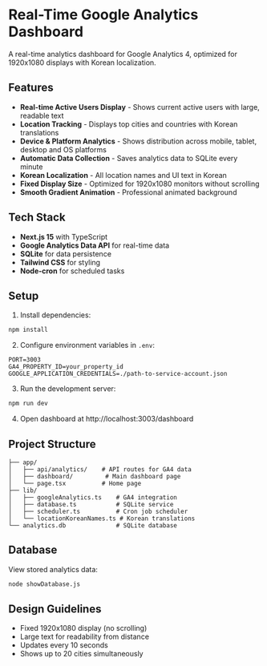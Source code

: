 # Real-Time Google Analytics Dashboard

A real-time analytics dashboard for Google Analytics 4, optimized for 1920x1080 displays with Korean localization.

## Features

- **Real-time Active Users Display** - Shows current active users with large, readable text
- **Location Tracking** - Displays top cities and countries with Korean translations
- **Device & Platform Analytics** - Shows distribution across mobile, tablet, desktop and OS platforms
- **Automatic Data Collection** - Saves analytics data to SQLite every minute
- **Korean Localization** - All location names and UI text in Korean
- **Fixed Display Size** - Optimized for 1920x1080 monitors without scrolling
- **Smooth Gradient Animation** - Professional animated background

## Tech Stack

- **Next.js 15** with TypeScript
- **Google Analytics Data API** for real-time data
- **SQLite** for data persistence
- **Tailwind CSS** for styling
- **Node-cron** for scheduled tasks

## Setup

1. Install dependencies:
```bash
npm install
```

2. Configure environment variables in `.env`:
```
PORT=3003
GA4_PROPERTY_ID=your_property_id
GOOGLE_APPLICATION_CREDENTIALS=./path-to-service-account.json
```

3. Run the development server:
```bash
npm run dev
```

4. Open dashboard at http://localhost:3003/dashboard

## Project Structure

```
├── app/
│   ├── api/analytics/    # API routes for GA4 data
│   ├── dashboard/         # Main dashboard page
│   └── page.tsx          # Home page
├── lib/
│   ├── googleAnalytics.ts    # GA4 integration
│   ├── database.ts           # SQLite service
│   ├── scheduler.ts          # Cron job scheduler
│   └── locationKoreanNames.ts # Korean translations
└── analytics.db              # SQLite database
```

## Database

View stored analytics data:
```bash
node showDatabase.js
```

## Design Guidelines

- Fixed 1920x1080 display (no scrolling)
- Large text for readability from distance
- Updates every 10 seconds
- Shows up to 20 cities simultaneously

